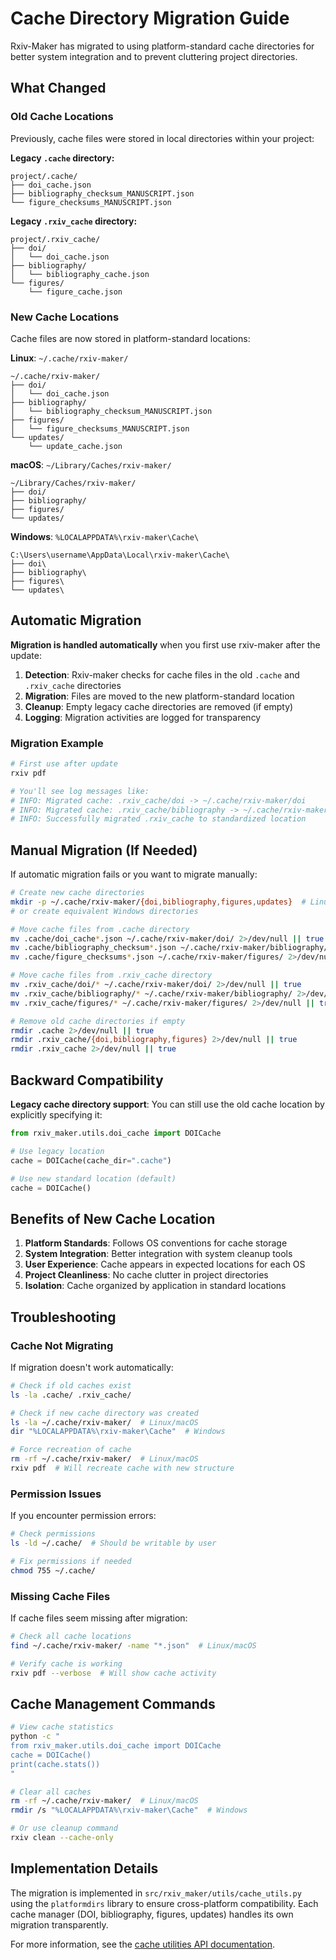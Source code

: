 # Cache Directory Migration Guide

Rxiv-Maker has migrated to using platform-standard cache directories for better system integration and to prevent cluttering project directories.

## What Changed

### Old Cache Locations
Previously, cache files were stored in local directories within your project:

**Legacy `.cache` directory:**
```
project/.cache/
├── doi_cache.json
├── bibliography_checksum_MANUSCRIPT.json
└── figure_checksums_MANUSCRIPT.json
```

**Legacy `.rxiv_cache` directory:**
```
project/.rxiv_cache/
├── doi/
│   └── doi_cache.json
├── bibliography/
│   └── bibliography_cache.json
└── figures/
    └── figure_cache.json
```

### New Cache Locations
Cache files are now stored in platform-standard locations:

**Linux**: `~/.cache/rxiv-maker/`
```
~/.cache/rxiv-maker/
├── doi/
│   └── doi_cache.json
├── bibliography/
│   └── bibliography_checksum_MANUSCRIPT.json
├── figures/
│   └── figure_checksums_MANUSCRIPT.json
└── updates/
    └── update_cache.json
```

**macOS**: `~/Library/Caches/rxiv-maker/`
```
~/Library/Caches/rxiv-maker/
├── doi/
├── bibliography/
├── figures/
└── updates/
```

**Windows**: `%LOCALAPPDATA%\rxiv-maker\Cache\`
```
C:\Users\username\AppData\Local\rxiv-maker\Cache\
├── doi\
├── bibliography\
├── figures\
└── updates\
```

## Automatic Migration

**Migration is handled automatically** when you first use rxiv-maker after the update:

1. **Detection**: Rxiv-maker checks for cache files in the old `.cache` and `.rxiv_cache` directories
2. **Migration**: Files are moved to the new platform-standard location
3. **Cleanup**: Empty legacy cache directories are removed (if empty)
4. **Logging**: Migration activities are logged for transparency

### Migration Example
```bash
# First use after update
rxiv pdf

# You'll see log messages like:
# INFO: Migrated cache: .rxiv_cache/doi -> ~/.cache/rxiv-maker/doi
# INFO: Migrated cache: .rxiv_cache/bibliography -> ~/.cache/rxiv-maker/bibliography  
# INFO: Successfully migrated .rxiv_cache to standardized location
```

## Manual Migration (If Needed)

If automatic migration fails or you want to migrate manually:

```bash
# Create new cache directories
mkdir -p ~/.cache/rxiv-maker/{doi,bibliography,figures,updates}  # Linux/macOS
# or create equivalent Windows directories

# Move cache files from .cache directory
mv .cache/doi_cache*.json ~/.cache/rxiv-maker/doi/ 2>/dev/null || true
mv .cache/bibliography_checksum*.json ~/.cache/rxiv-maker/bibliography/ 2>/dev/null || true
mv .cache/figure_checksums*.json ~/.cache/rxiv-maker/figures/ 2>/dev/null || true

# Move cache files from .rxiv_cache directory
mv .rxiv_cache/doi/* ~/.cache/rxiv-maker/doi/ 2>/dev/null || true
mv .rxiv_cache/bibliography/* ~/.cache/rxiv-maker/bibliography/ 2>/dev/null || true
mv .rxiv_cache/figures/* ~/.cache/rxiv-maker/figures/ 2>/dev/null || true

# Remove old cache directories if empty
rmdir .cache 2>/dev/null || true
rmdir .rxiv_cache/{doi,bibliography,figures} 2>/dev/null || true
rmdir .rxiv_cache 2>/dev/null || true
```

## Backward Compatibility

**Legacy cache directory support**: You can still use the old cache location by explicitly specifying it:

```python
from rxiv_maker.utils.doi_cache import DOICache

# Use legacy location
cache = DOICache(cache_dir=".cache")

# Use new standard location (default)
cache = DOICache()
```

## Benefits of New Cache Location

1. **Platform Standards**: Follows OS conventions for cache storage
2. **System Integration**: Better integration with system cleanup tools
3. **User Experience**: Cache appears in expected locations for each OS
4. **Project Cleanliness**: No cache clutter in project directories
5. **Isolation**: Cache organized by application in standard locations

## Troubleshooting

### Cache Not Migrating
If migration doesn't work automatically:

```bash
# Check if old caches exist
ls -la .cache/ .rxiv_cache/

# Check if new cache directory was created
ls -la ~/.cache/rxiv-maker/  # Linux/macOS
dir "%LOCALAPPDATA%\rxiv-maker\Cache"  # Windows

# Force recreation of cache
rm -rf ~/.cache/rxiv-maker/  # Linux/macOS
rxiv pdf  # Will recreate cache with new structure
```

### Permission Issues
If you encounter permission errors:

```bash
# Check permissions
ls -ld ~/.cache/  # Should be writable by user

# Fix permissions if needed
chmod 755 ~/.cache/
```

### Missing Cache Files
If cache files seem missing after migration:

```bash
# Check all cache locations
find ~/.cache/rxiv-maker/ -name "*.json"  # Linux/macOS

# Verify cache is working
rxiv pdf --verbose  # Will show cache activity
```

## Cache Management Commands

```bash
# View cache statistics
python -c "
from rxiv_maker.utils.doi_cache import DOICache
cache = DOICache()
print(cache.stats())
"

# Clear all caches
rm -rf ~/.cache/rxiv-maker/  # Linux/macOS
rmdir /s "%LOCALAPPDATA%\rxiv-maker\Cache"  # Windows

# Or use cleanup command
rxiv clean --cache-only
```

## Implementation Details

The migration is implemented in `src/rxiv_maker/utils/cache_utils.py` using the `platformdirs` library to ensure cross-platform compatibility. Each cache manager (DOI, bibliography, figures, updates) handles its own migration transparently.

For more information, see the [cache utilities API documentation](../../src/docs/api/cache_utils.py.md).
